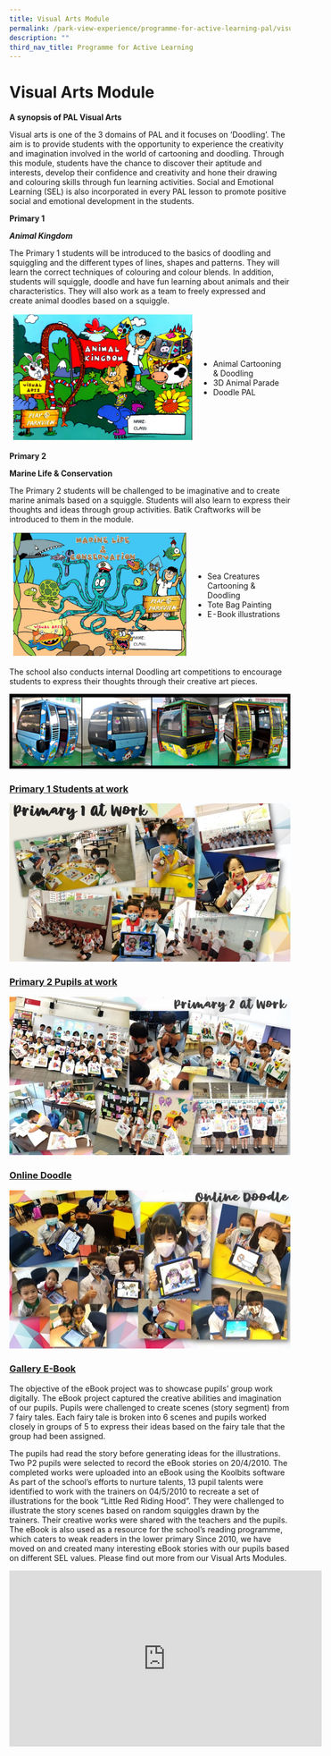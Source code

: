 ```yaml
---
title: Visual Arts Module
permalink: /park-view-experience/programme-for-active-learning-pal/visual-arts-module/
description: ""
third_nav_title: Programme for Active Learning
---
```

# **Visual Arts Module**

**A synopsis of PAL Visual Arts**

Visual arts is one of the 3 domains of PAL and it focuses on ‘Doodling’. The aim is to provide students with the opportunity to experience the creativity and imagination involved in the world of cartooning and doodling. Through this module, students have the chance to discover their aptitude and interests, develop their confidence and creativity and hone their drawing and colouring skills through fun learning activities. Social and Emotional Learning (SEL) is also incorporated in every PAL lesson to promote positive social and emotional development in the students.

**Primary 1**

**_Animal Kingdom_**

The Primary 1 students will be introduced to the basics of doodling and squiggling and the different types of lines, shapes and patterns. They will learn the correct techniques of colouring and colour blends. In addition, students will squiggle, doodle and have fun learning about animals and their characteristics. They will also work as a team to freely expressed and create animal doodles based on a squiggle.
    <table>
    <thead>
      <tr>
        <td>![](/images/Park%20View%20Experience/Animal_Kingdom.jpg)</td>
        <td>
* Animal Cartooning & Doodling
* 3D Animal Parade
* Doodle PAL
				</td>
      </tr>
    </thead>
    </table>

**Primary 2**

**Marine Life & Conservation**

The Primary 2 students will be challenged to be imaginative and to create marine animals based on a squiggle. Students will also learn to express their thoughts and ideas through group activities. Batik Craftworks will be introduced to them in the module.
    <table>
    <thead>
      <tr>
        <td>![](/images/Park%20View%20Experience/Marine_Life_&_Conservation.jpg)</td>
        <td>
* Sea Creatures Cartooning & Doodling
* Tote Bag Painting
* E-Book illustrations
				</td>
      </tr>
    </thead>
    </table>

The school also conducts internal Doodling art competitions to encourage students to express their thoughts through their creative art pieces. 

![](/images//Park%20View%20Experience/BannerCable.jpg)

### <u>Primary 1 Students at work</u>

![](/images//Park%20View%20Experience/primary1atWork.jpg)

### <u>Primary 2 Pupils at work</u>

![](/images//Park%20View%20Experience/primary2atWork.jpg)

### <u>Online Doodle</u>
![](/images//Park%20View%20Experience/doodle.jpg)

### <u>Gallery E-Book</u>

The objective of the eBook project was to showcase pupils’ group work digitally. The eBook project captured the creative abilities and imagination of our pupils. Pupils were challenged to create scenes (story segment) from 7 fairy tales. Each fairy tale is broken into 6 scenes and pupils worked closely in groups of 5 to express their ideas based on the fairy tale that the group had been assigned. 

The pupils had read the story before generating ideas for the illustrations. Two P2 pupils were selected to record the eBook stories on 20/4/2010. The completed works were uploaded into an eBook using the Koolbits software
As part of the school’s efforts to nurture talents, 13 pupil talents were identified to work with the trainers on 04/5/2010 to recreate a set of illustrations for the book “Little Red Riding Hood”. They were challenged to illustrate the story scenes based on random squiggles drawn by the trainers. Their creative works were shared with the teachers and the pupils. The eBook is also used as a resource for the school’s reading programme, which caters to weak readers in the lower primary
Since 2010, we have moved on and created many interesting eBook stories with our pupils based on different SEL values. Please find out more from our Visual Arts Modules.
<div class="bp-youtube">
	<iframe width="560" height="315" src="https://www.youtube.com/embed/JxZIoB7gOS4" title="YouTube video player" frameborder="0" allow="accelerometer; autoplay; clipboard-write; encrypted-media; gyroscope; picture-in-picture; web-share" allowfullscreen></iframe>
</div>